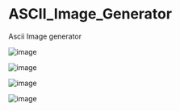 # ASCII_Image_Generator
Ascii Image generator


![image](https://user-images.githubusercontent.com/92035508/156531249-6fe336cb-3a1f-421f-827d-d8091c9a2db2.png)




![image](https://user-images.githubusercontent.com/92035508/156532016-1fb6539a-f947-4c1b-983a-7f621f75887d.png)



![image](https://user-images.githubusercontent.com/92035508/156536478-2f5b8439-fe95-483a-8d3d-04675065d3b4.png)


![image](https://user-images.githubusercontent.com/92035508/156536072-dd066f35-ce22-418e-b7a0-f1d8a485ac1f.png)
